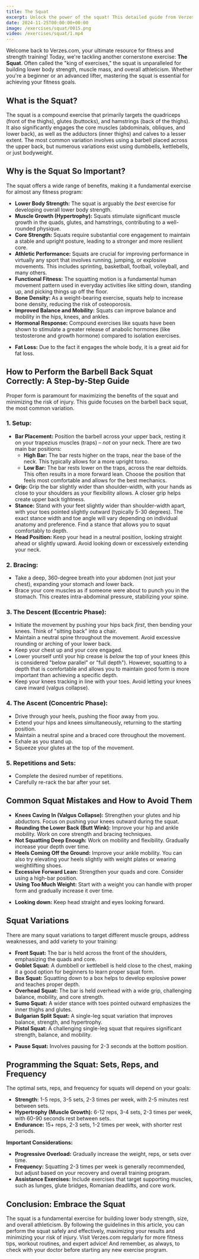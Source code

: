 ```yaml
---
title: The Squat
excerpt: Unlock the power of the squat! This detailed guide from Verzes.com explains proper form, common mistakes, variations (front squat, goblet squat, etc.), sets, reps, and how to build incredible lower body strength, size, and athleticism. Start squatting like a pro!
date: 2024-11-25T00:00:00+00:00
image: /exercises/squat/0015.png
video: /exercises/squat/1.mp4
---
```


Welcome back to Verzes.com, your ultimate resource for fitness and strength training! Today, we're tackling another cornerstone exercise: **The Squat**. Often called the "king of exercises," the squat is unparalleled for building lower body strength, muscle mass, and overall athleticism. Whether you're a beginner or an advanced lifter, mastering the squat is essential for achieving your fitness goals.

## What is the Squat?

The squat is a compound exercise that primarily targets the quadriceps (front of the thighs), glutes (buttocks), and hamstrings (back of the thighs). It also significantly engages the core muscles (abdominals, obliques, and lower back), as well as the adductors (inner thighs) and calves to a lesser extent. The most common variation involves using a barbell placed across the upper back, but numerous variations exist using dumbbells, kettlebells, or just bodyweight.

## Why is the Squat So Important?

The squat offers a wide range of benefits, making it a fundamental exercise for almost any fitness program:

- **Lower Body Strength:** The squat is arguably the *best* exercise for developing overall lower body strength.
- **Muscle Growth (Hypertrophy):** Squats stimulate significant muscle growth in the quads, glutes, and hamstrings, contributing to a well-rounded physique.
- **Core Strength:** Squats require substantial core engagement to maintain a stable and upright posture, leading to a stronger and more resilient core.
- **Athletic Performance:** Squats are crucial for improving performance in virtually any sport that involves running, jumping, or explosive movements. This includes sprinting, basketball, football, volleyball, and many others.
- **Functional Fitness:** The squatting motion is a fundamental human movement pattern used in everyday activities like sitting down, standing up, and picking things up off the floor.
- **Bone Density:** As a weight-bearing exercise, squats help to increase bone density, reducing the risk of osteoporosis.
- **Improved Balance and Mobility:** Squats can improve balance and mobility in the hips, knees, and ankles.
- **Hormonal Response:** Compound exercises like squats have been shown to stimulate a greater release of anabolic hormones (like testosterone and growth hormone) compared to isolation exercises.
* **Fat Loss:** Due to the fact it engages the whole body, it is a great aid for fat loss.

## How to Perform the Barbell Back Squat Correctly: A Step-by-Step Guide

Proper form is paramount for maximizing the benefits of the squat and minimizing the risk of injury. This guide focuses on the barbell back squat, the most common variation.

### 1.  **Setup:**
- **Bar Placement:** Position the barbell across your upper back, resting it on your trapezius muscles (traps) – *not* on your neck. There are two main bar positions:
    - **High Bar:** The bar rests higher on the traps, near the base of the neck. This typically allows for a more upright torso.
    - **Low Bar:** The bar rests lower on the traps, across the rear deltoids. This often results in a more forward lean. Choose the position that feels most comfortable and allows for the best mechanics.
- **Grip:** Grip the bar slightly wider than shoulder-width, with your hands as close to your shoulders as your flexibility allows. A closer grip helps create upper back tightness.
- **Stance:** Stand with your feet slightly wider than shoulder-width apart, with your toes pointed slightly outward (typically 5-30 degrees). The exact stance width and toe angle will vary depending on individual anatomy and preference. Find a stance that allows you to squat comfortably to depth.
- **Head Position:** Keep your head in a neutral position, looking straight ahead or slightly upward. Avoid looking down or excessively extending your neck.

### 2.  **Bracing:**
- Take a deep, 360-degree breath into your abdomen (not just your chest), expanding your stomach and lower back.
- Brace your core muscles as if someone were about to punch you in the stomach. This creates intra-abdominal pressure, stabilizing your spine.

### 3.  **The Descent (Eccentric Phase):**
- Initiate the movement by pushing your hips back *first*, then bending your knees. Think of "sitting back" into a chair.
- Maintain a neutral spine throughout the movement. Avoid excessive rounding or arching of your lower back.
- Keep your chest up and your core engaged.
- Lower yourself until your hip crease is *below* the top of your knees (this is considered "below parallel" or "full depth"). However, squatting to a depth that is comfortable and allows you to maintain good form is more important than achieving a specific depth.
- Keep your knees tracking in line with your toes. Avoid letting your knees cave inward (valgus collapse).

### 4.  **The Ascent (Concentric Phase):**
- Drive through your heels, pushing the floor away from you.
- Extend your hips and knees simultaneously, returning to the starting position.
- Maintain a neutral spine and a braced core throughout the movement.
- Exhale as you stand up.
- Squeeze your glutes at the top of the movement.

### 5.  **Repetitions and Sets:**
- Complete the desired number of repetitions.
- Carefully re-rack the bar after your set.

## Common Squat Mistakes and How to Avoid Them

- **Knees Caving In (Valgus Collapse):** Strengthen your glutes and hip abductors. Focus on pushing your knees outward during the squat.
- **Rounding the Lower Back (Butt Wink):** Improve your hip and ankle mobility. Work on core strength and bracing techniques.
- **Not Squatting Deep Enough:** Work on mobility and flexibility. Gradually increase your depth over time.
- **Heels Coming Off the Ground:** Improve your ankle mobility. You can also try elevating your heels slightly with weight plates or wearing weightlifting shoes.
- **Excessive Forward Lean:** Strengthen your quads and core. Consider using a high-bar position.
- **Using Too Much Weight:** Start with a weight you can handle with proper form and gradually increase it over time.
* **Looking down:** Keep head straight and eyes looking forward.

## Squat Variations

There are many squat variations to target different muscle groups, address weaknesses, and add variety to your training:

- **Front Squat:** The bar is held across the front of the shoulders, emphasizing the quads and core.
- **Goblet Squat:** A dumbbell or kettlebell is held close to the chest, making it a good option for beginners to learn proper squat form.
- **Box Squat:** Squatting down to a box helps to develop explosive power and teaches proper depth.
- **Overhead Squat:** The bar is held overhead with a wide grip, challenging balance, mobility, and core strength.
- **Sumo Squat:** A wider stance with toes pointed outward emphasizes the inner thighs and glutes.
- **Bulgarian Split Squat:** A single-leg squat variation that improves balance, strength, and hypertrophy.
- **Pistol Squat:** A challenging single-leg squat that requires significant strength, balance, and mobility.
* **Pause Squat:** Involves pausing for 2-3 seconds at the bottom position.

## Programming the Squat: Sets, Reps, and Frequency

The optimal sets, reps, and frequency for squats will depend on your goals:

- **Strength:** 1-5 reps, 3-5 sets, 2-3 times per week, with 2-5 minutes rest between sets.
- **Hypertrophy (Muscle Growth):** 6-12 reps, 3-4 sets, 2-3 times per week, with 60-90 seconds rest between sets.
- **Endurance:** 15+ reps, 2-3 sets, 1-2 times per week, with shorter rest periods.

**Important Considerations:**

- **Progressive Overload:** Gradually increase the weight, reps, or sets over time.
- **Frequency:** Squatting 2-3 times per week is generally recommended, but adjust based on your recovery and overall training program.
- **Assistance Exercises:** Include exercises that target supporting muscles, such as lunges, glute bridges, Romanian deadlifts, and core work.

## Conclusion: Embrace the Squat

The squat is a fundamental exercise for building lower body strength, size, and overall athleticism. By following the guidelines in this article, you can perform the squat safely and effectively, maximizing your results and minimizing your risk of injury. Visit Verzes.com regularly for more fitness tips, workout routines, and expert advice! And remember, as always, to check with your doctor before starting any new exercise program.